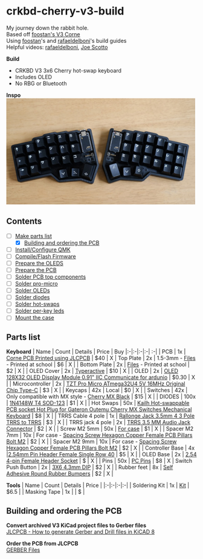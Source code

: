 # crkbd-cherry-v3-build

My journey down the rabbit hole.  
Based off [foostan's V3 Corne](https://github.com/foostan/crkbd/releases/tag/v3-final)  
Using [foostan](https://github.com/foostan/crkbd/blob/main/docs/corne-cherry/v3/buildguide_en.md)'s and [rafaeldelboni](https://github.com/rafaeldelboni/buildlogs/blob/main/crkbd-v3.md#compileflash-firmware)'s build guides  
Helpful videos: [rafaeldelboni](https://www.youtube.com/watch?v=O49hrYDCL3o), [Joe Scotto](https://www.youtube.com/watch?v=FJgvi7WShxY&t=11s)

**Build**  
- CRKBD V3 3x6 Cherry hot-swap keyboard
- Includes OLED
- No RBG or Bluetooth

**Inspo**  
<img src="./assets/inspo.jpg" width="500">

## Contents
- [ ] [Make parts list](#parts-list)
  - [X] [Building and ordering the PCB](#building-and-ordering-the-pcb)
- [ ] [Install/Configure QMK](#installconfigure-qmk)
- [ ] [Compile/Flash Firmware](#compileflash-firmware)
- [ ] [Prepare the OLEDS](#prepare-oleds)
- [ ] [Prepare the PCB](#prepare-pcb)
- [ ] [Solder PCB top components](#solder-pcb-top-components)
- [ ] [Solder pro-micro](#solder-pro-micro)
- [ ] [Solder OLEDs](#solder-oleds)
- [ ] [Solder diodes](#solder-diodes)
- [ ] [Solder hot-swaps](#solder-hot-swaps)
- [ ] [Solder per-key leds](#solder-per-key-leds)
- [ ] [Mount the case](#mount-the-case)

## Parts list
**Keyboard**
| Name | Count | Details | Price | Buy
|:-|:-|:-|:-| :-|
| PCB | 1x | [Corne PCB Printed using JLCPCB](https://jlcpcb.com/) | $40 | X
| Top Plate | 2x | 1.5-3mm - [Files](https://makerworld.com/en/models/222869#profileId-266205) - Printed at school | $6 | X |
| Bottom Plate | 2x | [Files](https://makerworld.com/en/models/222869#profileId-266205) - Printed at school | $2 | X |
| OLED Cover | 2x | [Typeractive](https://typeractive.xyz/products/corne-display-cover) | $10 | X |
| OLED | 2x | [OLED 128X32 OLED Display Module 0.91" IIC Communicate for ardunio](https://www.aliexpress.com/item/32777216785.html?spm=a2g0s.9042311.0.0.27424c4dlrgRjA) | $0.30 | X |
| Microcontroller | 2x | [TZT Pro Micro ATmega32U4 5V 16MHz Original Chip Type-C](https://www.aliexpress.us/item/2251832581993895.html?spm=a2g0s.9042311.0.0.27424c4dlrgRjA&gatewayAdapt=glo2usa4itemAdapt) | $3 | X |
| Keycaps | 42x | Local | $0 | X |
| Switches | 42x | Only compatible with MX style - [Cherry MX Black](https://www.aliexpress.us/item/3256806069646359.html?spm=a2g0o.productlist.main.1.4a497310hnQLCq&algo_pvid=73237be8-dd90-41c8-bd4a-edbb61f7318c&algo_exp_id=73237be8-dd90-41c8-bd4a-edbb61f7318c-0&pdp_npi=4%40dis%21USD%217.83%210.99%21%21%2155.50%216.98%21%402101c5b217243508666094488e10c5%2112000036489552473%21sea%21US%212778608228%21ABX&curPageLogUid=zhhR89q5ZmTu&utparam-url=scene%3Asearch%7Cquery_from%3A#nav-review) | $15 | X |
| DIODES | 100x | [1N4148W T4 SOD-123](https://www.aliexpress.us/item/2251832735176193.html?spm=a2g0o.cart.0.0.624d38dayf8uXk&mp=1&gatewayAdapt=glo2usa) | $1 | X |
| Hot Swaps | 50x | [Kailh Hot-swappable PCB socket Hot Plug for Gateron Outemu Cherry MX Switches Mechanical Keyboard](https://www.aliexpress.us/item/2255800865526224.html?spm=a2g0s.9042311.0.0.27424c4dlrgRjA&gatewayAdapt=glo2usa4itemAdapt) | $8 | X |
| TRRS Cable 4 pole | 1x | [Rallonge Jack 3.5mm 4 3 Pole TRRS to TRRS](https://www.aliexpress.us/item/3256805991501373.html?spm=a2g0o.productlist.main.1.10596d99xhZTwL&algo_pvid=9dde26da-8622-45dc-8815-b85b16e86c14&algo_exp_id=9dde26da-8622-45dc-8815-b85b16e86c14-0&pdp_npi=4%40dis%21USD%214.45%210.99%21%21%2131.54%217.01%21%402101c5b117242987081857098e0582%2112000036149303822%21sea%21US%212778608228%21ABX&curPageLogUid=1JhzGCK9fNj9&utparam-url=scene%3Asearch%7Cquery_from%3A) | $3 | X |
| TRRS jack 4 pole | 2x | [TRRS 3.5 MM Audio Jack Connector](https://www.aliexpress.us/item/2251832843150354.html?spm=a2g0o.productlist.main.1.48111de5AJ9NKs&algo_pvid=5dba46f3-603a-4bae-a23b-4ff6e264e75a&algo_exp_id=5dba46f3-603a-4bae-a23b-4ff6e264e75a-0&pdp_npi=4%40dis%21USD%211.51%210.99%21%21%211.51%210.99%21%402101fb1717243074242777122e20ab%2112000038224902314%21sea%21US%212778608228%21ABX&curPageLogUid=ZP6AutQHqCPa&utparam-url=scene%3Asearch%7Cquery_from%3A) | $2 | X |
| Screw M2 5mm | 50x | [For case](https://www.aliexpress.us/item/3256805432431543.html?spm=a2g0o.productlist.main.7.71d74614yyKWon&algo_pvid=6ee9a92e-cdc7-460a-af3b-ac2b0e62eb9a&aem_p4p_detail=202408212153242149051534836220006711131&algo_exp_id=6ee9a92e-cdc7-460a-af3b-ac2b0e62eb9a-3&pdp_npi=4%40dis%21USD%211.02%210.96%21%21%217.24%216.81%21%402103094f17243024043121319e1b2a%2112000033767212213%21sea%21US%212778608228%21ABX&curPageLogUid=qknRdn84mFma&utparam-url=scene%3Asearch%7Cquery_from%3A&search_p4p_id=202408212153242149051534836220006711131_1) | $1 | X |
| Spacer M2 7mm | 10x | For case - [Spacing Screw Hexagon Copper Female PCB Pillars Bolt M2](https://www.aliexpress.us/item/3256805863280885.html?spm=a2g0o.productlist.main.31.81d0187fZbMQZZ&algo_pvid=6d868c51-1d17-4027-9621-7291015036ed&aem_p4p_detail=2024082122034312246280635684690006792288&algo_exp_id=6d868c51-1d17-4027-9621-7291015036ed-15&pdp_npi=4%40dis%21USD%211.73%210.99%21%21%211.73%210.99%21%402101f00117243030236031082e3709%2112000035491390234%21sea%21US%212778608228%21ABX&curPageLogUid=wCfdJ6WOajxb&utparam-url=scene%3Asearch%7Cquery_from%3A&search_p4p_id=2024082122034312246280635684690006792288_4) | $2 | X |
| Spacer M2 9mm | 10x | For case - [Spacing Screw Hexagon Copper Female PCB Pillars Bolt M2](https://www.aliexpress.us/item/3256805863280885.html?spm=a2g0o.productlist.main.31.81d0187fZbMQZZ&algo_pvid=6d868c51-1d17-4027-9621-7291015036ed&aem_p4p_detail=2024082122034312246280635684690006792288&algo_exp_id=6d868c51-1d17-4027-9621-7291015036ed-15&pdp_npi=4%40dis%21USD%211.73%210.99%21%21%211.73%210.99%21%402101f00117243030236031082e3709%2112000035491390234%21sea%21US%212778608228%21ABX&curPageLogUid=wCfdJ6WOajxb&utparam-url=scene%3Asearch%7Cquery_from%3A&search_p4p_id=2024082122034312246280635684690006792288_4) | $2 | X |
| Controller Base | 4x |[2.54mm Pin Header Female Single Row 40](https://www.aliexpress.us/item/2251832706072027.html?spm=a2g0o.cart.0.0.3b9838daiMt2PN&mp=1&gatewayAdapt=glo2usa) | $5 | X |
| OLED Base | 2x | [2.54 4-pin Female Header Socket](https://www.aliexpress.us/item/2255801025567520.html?gatewayAdapt=glo2usa4itemAdapt) | $ | X |
| Pins | 50x | [PC Pins](https://www.digikey.com/en/products/detail/mill-max-manufacturing-corp/3320-0-00-15-00-00-03-0/4147392) | $8 | X
| Switch Push Button | 2x | [3X6 4.3mm DIP](https://www.aliexpress.us/item/2255801131587911.html?spm=a2g0o.productlist.main.11.25c42ab7945L0g&algo_pvid=dac85663-e6ab-4edf-8f0b-694a6933e9c6&algo_exp_id=dac85663-e6ab-4edf-8f0b-694a6933e9c6-5&pdp_npi=4%40dis%21USD%211.65%210.99%21%21%211.65%210.99%21%402101fb1017243134978332288e1d60%2110000015703759334%21sea%21US%212778608228%21ABX&curPageLogUid=Pw86YkSPPIYg&utparam-url=scene%3Asearch%7Cquery_from%3A) | $2 | X |
| Rubber feet | 8x | [Self Adhesive Round Rubber Bumpers](https://www.aliexpress.us/item/3256803421259871.html?spm=a2g0o.productlist.main.3.20532efcADR9z1&algo_pvid=65a8005d-cd94-42ca-a017-fcf571b98ffc&algo_exp_id=65a8005d-cd94-42ca-a017-fcf571b98ffc-1&pdp_npi=4%40dis%21USD%211.59%210.99%21%21%211.59%210.99%21%402103010b17243068517578144e2184%2112000026474338043%21sea%21US%212778608228%21ABX&curPageLogUid=nqeudm8T1Uhl&utparam-url=scene%3Asearch%7Cquery_from%3A) | $2 | X |

**Tools**
| Name | Count | Details | Price |
|:-|:-|:-|:-|
| Soldering Kit | 1x | [Kit](https://www.amazon.com/Soldering-Kit-Temperature-Desoldering-Electronics/dp/B07GTGGLXN/ref=sr_1_5?crid=38MPRDWM5JBD2&dib=eyJ2IjoiMSJ9.bN2ArPTpgQRijAd577UAx2lb0lxJe9OJfvIrJ6Bhu94uZRdZ0QiOR1-KaozOEwvqRFJO6PmfGYfSgNX8FCBUUr7tF74wEkvH2oPiK_vOUmZ4kcyFUs1GxnhlBGenUVRiocpGicXoasYk4pn2j1hmV_uITJfg-8F86EbmyExxmN_qOA8LUu2XNpdrcps8dFHy3x6Vsxs0nPWFvIyXwVel8fIs0YaS7FLhzvMPE6c5Bm9Sv0gDM9kTUX6UC23l9WSCI8h0VyGKKpOtbs7h1YVjf3JVk5e2DfrIKZ26WudrKVE.zCvhrofR5D4P22aA3xQqujJoRpbFraz-JM9WFvdwxwk&dib_tag=se&keywords=soldering+kit&qid=1724294807&sprefix=soldering+ki%2Caps%2C181&sr=8-5#customerReviews) | $6.5 |
| Masking Tape | 1x | | $ |

## Building and ordering the PCB
**Convert archived V3 KiCad project files to Gerber files**  
[JLCPCB - How to generate Gerber and Drill files in KiCAD 8](https://jlcpcb.com/help/article/how-to-generate-gerber-and-drill-files-in-kicad-8)

**Order the PCB from JLCPCB**  
[GERBER Files](./GERBER-v3-cherry.zip)


